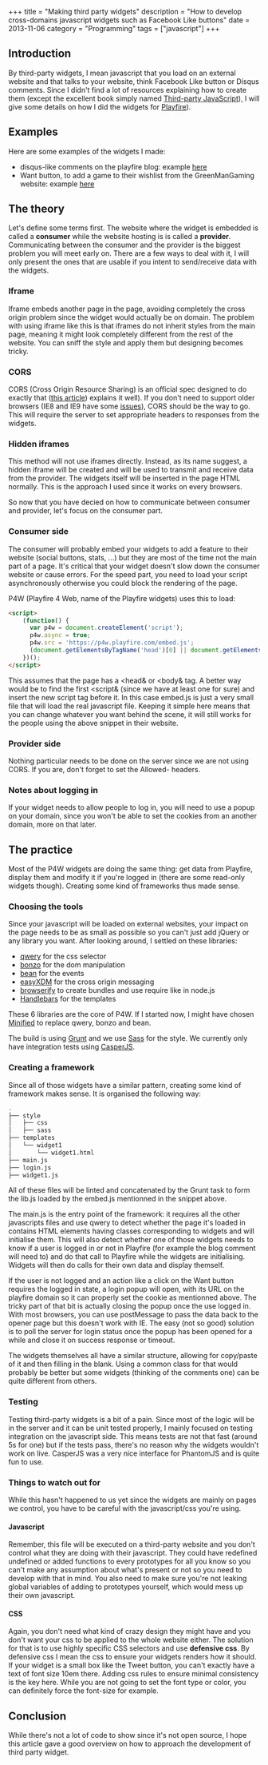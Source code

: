 +++
title = "Making third party widgets"
description = "How to develop cross-domains javascript widgets such as Facebook Like buttons"
date = 2013-11-06
category = "Programming"
tags = ["javascript"]
+++

## Introduction
By third-party widgets, I mean javascript that you load on an external website and
that talks to your website, think Facebook Like button or Disqus comments.
Since I didn't find a lot of resources explaining how to create them (except the excellent book simply
named [Third-party JavaScript](http://thirdpartyjs.com/ "Third-party JavaScript")), I will give some details on how I did the widgets for
[Playfire](https://www.playfire.com/ "Playfire")).

## Examples
Here are some examples of the widgets I made:

- disqus-like comments on the playfire blog: example [here](http://blog.playfire.com/2013/11/bf-vs-cod-which-do-you-want.html "Link to blog article")
- Want button, to add a game to their wishlist from the GreenManGaming website: example [here](http://www.greenmangaming.com/s/gb/en/pc/games/strategy/football-manager-2014/ "GMG")

## The theory
Let's define some terms first.
The website where the widget is embedded is called a **consumer** while the website hosting is is called a **provider**.
Communicating between the consumer and the provider is the biggest problem you will meet early on.
There are a few ways to deal with it, I will only present the ones that are usable if you intent to send/receive data with the widgets.

### Iframe
Iframe embeds another page in the page, avoiding completely the cross origin problem since the widget would actually be on domain.
The problem with using iframe like this is that iframes do not inherit styles from the main page, meaning it might look completely different
from the rest of the website. You can sniff the style and apply them but designing becomes tricky.

### CORS
CORS (Cross Origin Resource Sharing) is an official spec designed to do exactly that ([this article](http://www.html5rocks.com/en/tutorials/cors/ "Article about CORS")) explains it well).
If you don't need to support older browsers (IE8 and IE9 have some [issues](http://blogs.msdn.com/b/ieinternals/archive/2010/05/13/xdomainrequest-restrictions-limitations-and-workarounds.aspx "CORS in IE8-9")), CORS should be the way to go.
This will require the server to set appropriate headers to responses from the widgets.

### Hidden iframes
This method will not use iframes directly.
Instead, as its name suggest, a hidden iframe will be created and will be used to transmit and receive data from the provider.
The widgets itself will be inserted in the page HTML normally.
This is the approach I used since it works on every browsers.

So now that you have decied on how to communicate between consumer and provider, let's focus on the consumer part.

### Consumer side
The consumer will probably embed your widgets to add a feature to their website (social buttons, stats, ...) but they are most of the time
not the main part of a page.
It's critical that your widget doesn't slow down the consumer website or cause errors.
For the speed part, you need to load your script asynchronously otherwise you could block the rendering of the page.

P4W (Playfire 4 Web, name of the Playfire widgets) uses this to load:

```html
<script>
    (function() {
      var p4w = document.createElement('script');
      p4w.async = true;
      p4w.src = 'https://p4w.playfire.com/embed.js';
      (document.getElementsByTagName('head')[0] || document.getElementsByTagName('body')[0]).appendChild(p4w);
    })();
</script>

```

This assumes that the page has a &lt;head&amp; or &lt;body&amp; tag. A better way would be to find the first &lt;script&amp; (since we have at least one for sure) and insert the new script tag before it.
In this case embed.js is just a very small file that will load the real javascript file.
Keeping it simple here means that you can change whatever you want behind the scene, it will still works for the people using the above snippet in their website.

### Provider side
Nothing particular needs to be done on the server since we are not using CORS.
If you are, don't forget to set the Allowed- headers.

### Notes about logging in
If your widget needs to allow people to log in, you will need to use a popup on your domain, since you won't be able to set the cookies from an another domain, more on that later.

## The practice

Most of the P4W widgets are doing the same thing: get data from Playfire, display them and modify it if you're logged in (there are some read-only widgets though).
Creating some kind of frameworks thus made sense.

### Choosing the tools
Since your javascript will be loaded on external websites, your impact on the page needs to be as small as possible so you can't just add jQuery or any library you want.
After looking around, I settled on these libraries:

- [qwery](https://github.com/ded/qwery "qwery") for the css selector
- [bonzo](https://github.com/ded/bonzo "bonzo") for the dom manipulation
- [bean](https://github.com/fat/bean "bean") for the events
- [easyXDM](http://easyxdm.net/wp/ "easyXDM") for the cross origin messaging
- [browserify](http://browserify.org/ "browserify") to create bundles and use require like in node.js
- [Handlebars](http://handlebarsjs.com/ "handlebars") for the templates

These 6 libraries are the core of P4W.
If I started now, I might have chosen [Minified](http://minifiedjs.com/ "Minified") to replace qwery, bonzo and bean.

The build is using [Grunt](http://gruntjs.com/ "Grunt") and we use [Sass](http://sass-lang.com/ "Sass") for the style.
We currently only have integration tests using [CasperJS](http://casperjs.org/ "CasperJS").

### Creating a framework
Since all of those widgets have a similar pattern, creating some kind of framework makes sense.
It is organised the following way:

```bash
.
├── style
│   ├── css
│   ├── sass
├── templates
│   └── widget1
│       └── widget1.html
├── main.js
├── login.js
├── widget1.js

```
All of these files will be linted and concatenated by the Grunt task to form the lib.js loaded by the embed.js mentionned in the snippet above.

The main.js is the entry point of the framework: it requires all the other javascripts files and use qwery to detect whether the page it's loaded in contains
HTML elements having classes corresponding to widgets and will initialise them.
This will also detect whether one of those widgets needs to know if a user is logged in or not in Playfire (for example the blog comment will need to) and do that call to
Playfire while the widgets are initialising.
Widgets will then do calls for their own data and display themself.

If the user is not logged and an action like a click on the Want button requires the logged in state, a login popup will open, with its URL on the playfire domain so it can properly set the cookie as mentionned above.
The tricky part of that bit is actually closing the popup once the use logged in.
With most browsers, you can use postMessage to pass the data back to the opener page but this doesn't work with IE.
The easy (not so good) solution is to poll the server for login status once the popup has been opened for a while and close it on success response or timeout.

The widgets themselves all have a similar structure, allowing for copy/paste of it and then filling in the blank.
Using a common class for that would probably be better but some widgets (thinking of the comments one) can be quite different from others.

### Testing
Testing third-party widgets is a bit of a pain.
Since most of the logic will be in the server and it can be unit tested properly, I mainly focused on testing integration on the javascript side.
This means tests are not that fast (around 5s for one) but if the tests pass, there's no reason why the widgets wouldn't work on live.
CasperJS was a very nice interface for PhantomJS and is quite fun to use.

### Things to watch out for
While this hasn't happened to us yet since the widgets are mainly on pages we control, you have to be careful with the javascript/css you're using.

#### Javascript
Remember, this file will be executed on a third-party website and you don't control what they are doing with their javascript.
They could have redefined undefined or added functions to every prototypes for all you know so you can't make any assumption about what's present or not so you need to develop with that in mind.
You also need to make sure you're not leaking global variables of adding to prototypes yourself, which would mess up their own javascript.

#### CSS
Again, you don't need what kind of crazy design they might have and you don't want your css to be applied to the whole website either.
The solution for that is to use highly specific CSS selectors and use **defensive css**.
By defensive css I mean the css to ensure your widgets renders how it should. If your widget is a small box like the Tweet button, you can't exactly have a text of font size 10em there.
Adding css rules to ensure minimal consistency is the key here. While you are not going to set the font type or color, you can definitely force the font-size for example.


## Conclusion
While there's not a lot of code to show since it's not open source, I hope this article gave a good overview on how to approach the development of third party widget.
